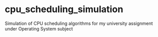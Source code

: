 # cpu_scheduling_simulation
Simulation of CPU scheduling algorithms for my university assignment under Operating System subject
